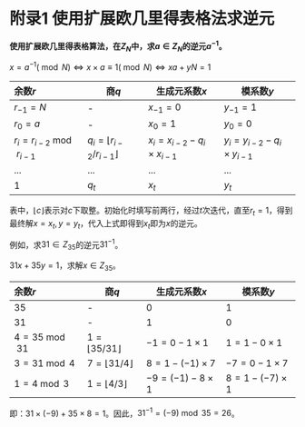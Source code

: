 # 附录1 使用扩展欧几里得表格法求逆元

**使用扩展欧几里得表格算法，在$Z_N$中，求$a \in Z_N$的逆元$a^{-1}$。**

$x = a^{-1} (\bmod N) \iff x \times a \equiv 1(\bmod N) \iff xa+yN = 1$

| 余数$r$                       | 商$q$                                     | 生成元系数$x$                        | 模系数$y$                            |
| :---------------------------- | ----------------------------------------- | ------------------------------------ | ------------------------------------ |
| $r_{-1}=N$                    | -                                         | $x_{-1}=0$                           | $y_{-1}=1$                           |
| $r_0 =a$                      | -                                         | $x_{0}=1$                            | $y_{0}=0$                            |
| $r_i = r_{i-2} \bmod r_{i-1}$ | $q_i = \lfloor r_{i-2} / r_{i-1} \rfloor$ | $x_i = x_{i-2} - q_i \times x_{i-1}$ | $y_i = y_{i-2} - q_i \times y_{i-1}$ |
| ...                           | ...                                       | ...                                  | ...                                  |
| $1$                           | $q_t$                                     | $x_t$                                | $y_t$                                |

表中，$\lfloor c \rfloor$表示对$c$下取整。初始化时填写前两行，经过$t$次迭代，直至$r_t = 1$，得到最终解$x = x_t, y=y_t$，代入上式即得到$x_t$即为$x$的逆元。



例如，求$31 \in Z_{35}$的逆元$31^{-1}$。

$31x+35y = 1$，求解$x \in Z_{35}$。

| 余数$r$           | 商$q$                         | 生成元系数$x$            | 模系数$y$           |
| :---------------- | ----------------------------- | ------------------------ | ------------------- |
| $35$              | -                             | $0$                      | $1$                 |
| $31$              | -                             | $1$                      | $0$                 |
| $4 = 35 \bmod 31$ | $1 = \lfloor 35 / 31 \rfloor$ | $-1 = 0 - 1 \times 1$    | $1 = 1-0\times1$    |
| $3 = 31 \bmod 4$  | $7 = \lfloor 31 / 4 \rfloor$  | $8 = 1 - (-1) \times 7$  | $-7 = 0-1\times7$   |
| $1 = 4 \bmod 3$   | $1 = \lfloor 4 / 3 \rfloor$   | $-9 = (-1) - 8 \times 1$ | $8 = 1-(-7)\times1$ |

即：$31\times(-9)+35\times8 = 1$。因此，$31^{-1} = (-9) \bmod 35 = 26$。

